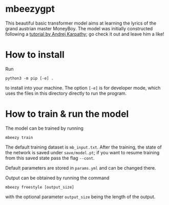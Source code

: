 # mbeezygpt

This beautiful basic transformer model aims at learning the lyrics of the grand austrian master MoneyBoy. The model was initially constructed following a [tutorial by Andrej Karpathy](https://www.youtube.com/watch?v=kCc8FmEb1nY); go check it out and leave him a like!

# How to install

Run
```
python3 -m pip [-e] .
```
to install into your machine. The option `[-e]` is for developer mode, which uses the files in this directory directly to run the program.

# How to train & run the model

The model can be trained by running
```
mbeezy train
```
The default training dataset is `mb_input.txt`. After the training, the state of the network is saved under `save/model.pt`; if you want to resume training from this saved state pass the flag `--cont`.

Default parameters are stored in `params.yml` and can be changed there.

Output can be obtained by running the command
```
mbeezy freestyle [output_size]
```
with the optional parameter `output_size` being the length of the output.
